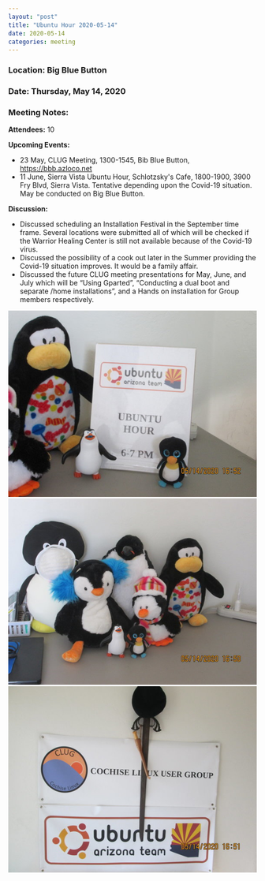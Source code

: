```yaml
---
layout: "post"
title: "Ubuntu Hour 2020-05-14"
date: 2020-05-14
categories: meeting
---
```


### Location: Big Blue Button

### Date: Thursday, May 14, 2020

### Meeting Notes:

**Attendees:** 10

**Upcoming Events:**

 * 23 May, CLUG Meeting, 1300-1545, Bib Blue Button, https://bbb.azloco.net
 * 11 June, Sierra Vista Ubuntu Hour, Schlotzsky's Cafe, 1800-1900, 3900 Fry Blvd, Sierra Vista.  Tentative depending upon the Covid-19 situation.  May be conducted on Big Blue Button.
 
**Discussion:**
 * Discussed scheduling an Installation Festival in the September time frame.  Several locations were submitted all of which will be checked if the Warrior Healing Center is still not available because of the Covid-19 virus.
 * Discussed the possibility of a cook out later in the Summer providing the Covid-19 situation improves.  It would be a family affair.
 * Discussed the future CLUG meeting presentations for May, June, and July which will be “Using Gparted”, “Conducting a dual boot and separate /home installations”,  and a Hands on installation for Group members respectively.

![alt text](https://raw.githubusercontent.com/CochiseLinuxUsersGroup/CochiseLinuxUsersGroup.github.io/master/images/rsz_sv_ubuntuhour_2020-05-14_3.jpg)
![alt text](https://raw.githubusercontent.com/CochiseLinuxUsersGroup/CochiseLinuxUsersGroup.github.io/master/images/rsz_sv_ubuntuhour_2020-05-14_1.jpg)
![alt text](https://raw.githubusercontent.com/CochiseLinuxUsersGroup/CochiseLinuxUsersGroup.github.io/master/images/rsz_sv_ubuntuhour_2020-05-14_2.jpg)
